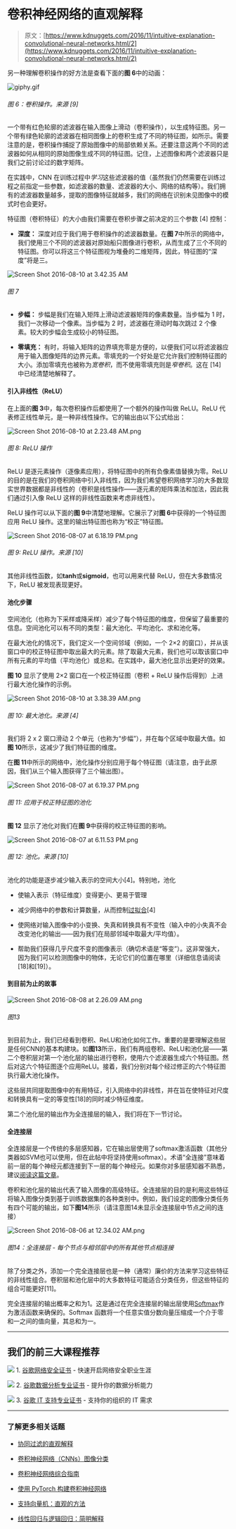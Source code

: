 # 卷积神经网络的直观解释

> 原文：[https://www.kdnuggets.com/2016/11/intuitive-explanation-convolutional-neural-networks.html/2](https://www.kdnuggets.com/2016/11/intuitive-explanation-convolutional-neural-networks.html/2)

另一种理解卷积操作的好方法是查看下面的**图 6**中的动画：

![giphy.gif](../Images/03afaa451f7141fd7a9b9a4ecb9d13c6.png)

###### 图 6：卷积操作。来源 [9]

一个带有红色轮廓的滤波器在输入图像上滑动（卷积操作），以生成特征图。另一个带有绿色轮廓的滤波器在相同图像上的卷积生成了不同的特征图，如所示。需要注意的是，卷积操作捕捉了原始图像中的局部依赖关系。还要注意这两个不同的滤波器如何从相同的原始图像生成不同的特征图。记住，上述图像和两个滤波器只是我们之前讨论过的数字矩阵。

在实践中，CNN 在训练过程中*学习*这些滤波器的值（虽然我们仍然需要在训练过程之前指定一些参数，如滤波器的数量、滤波器的大小、网络的结构等）。我们拥有的滤波器数量越多，提取的图像特征就越多，我们的网络在识别未见图像中的模式时也会更好。

特征图（卷积特征）的大小由我们需要在卷积步骤之前决定的三个参数 [4] 控制：

+   **深度：** 深度对应于我们用于卷积操作的滤波器数量。在**图 7**中所示的网络中，我们使用三个不同的滤波器对原始船只图像进行卷积，从而生成了三个不同的特征图。你可以将这三个特征图视为堆叠的二维矩阵，因此，特征图的“深度”将是三。

![Screen Shot 2016-08-10 at 3.42.35 AM](../Images/04434b802022918265ef4d1b9a70996a.png)

###### 图 7

+   **步幅：** 步幅是我们在输入矩阵上滑动滤波器矩阵的像素数量。当步幅为 1 时，我们一次移动一个像素。当步幅为 2 时，滤波器在滑动时每次跳过 2 个像素。较大的步幅会生成较小的特征图。

+   **零填充：** 有时，将输入矩阵的边界填充零是方便的，以便我们可以将滤波器应用于输入图像矩阵的边界元素。零填充的一个好处是它允许我们控制特征图的大小。添加零填充也被称为*宽卷积*，而不使用零填充则是*窄卷积*。这在 [14] 中已经清楚地解释了。

#### 引入非线性（ReLU）

在上面的**图 3**中，每次卷积操作后都使用了一个额外的操作叫做 ReLU。ReLU 代表修正线性单元，是一种非线性操作。它的输出由以下公式给出：

![Screen Shot 2016-08-10 at 2.23.48 AM.png](../Images/f884f902a6eaab07c2e0655b59f3c524.png)

###### 图 8: ReLU 操作

ReLU 是逐元素操作（逐像素应用），将特征图中的所有负像素值替换为零。ReLU 的目的是在我们的卷积网络中引入非线性，因为我们希望卷积网络学习的大多数现实世界数据都是非线性的（卷积是线性操作——逐元素的矩阵乘法和加法，因此我们通过引入像 ReLU 这样的非线性函数来考虑非线性）。

ReLU 操作可以从下面的**图 9**中清楚地理解。它展示了对**图 6**中获得的一个特征图应用 ReLU 操作。这里的输出特征图也称为“校正”特征图。

![Screen Shot 2016-08-07 at 6.18.19 PM.png](../Images/b7752825316c6b5e7742808da7e2888b.png)

###### 图 9: ReLU 操作。来源 [10]

其他非线性函数，如**tanh**或**sigmoid**，也可以用来代替 ReLU，但在大多数情况下，ReLU 被发现表现更好。

#### 池化步骤

空间池化（也称为下采样或降采样）减少了每个特征图的维度，但保留了最重要的信息。空间池化可以有不同的类型：最大池化、平均池化、求和池化等。

在最大池化的情况下，我们定义一个空间邻域（例如，一个 2×2 的窗口），并从该窗口中的校正特征图中取出最大的元素。除了取最大元素，我们也可以取该窗口中所有元素的平均值（平均池化）或总和。在实践中，最大池化显示出更好的效果。

**图 10** 显示了使用 2×2 窗口在一个校正特征图（卷积 + ReLU 操作后得到）上进行最大池化操作的示例。

![Screen Shot 2016-08-10 at 3.38.39 AM.png](../Images/4aecf0fe58685bdfc7e82e425977ebb3.png)

###### 图 10: 最大池化。来源 [4]

我们将 2 x 2 窗口滑动 2 个单元（也称为“步幅”），并在每个区域中取最大值。如**图 10**所示，这减少了我们特征图的维度。

在**图 11**中所示的网络中，池化操作分别应用于每个特征图（请注意，由于此原因，我们从三个输入图获得了三个输出图）。

![Screen Shot 2016-08-07 at 6.19.37 PM.png](../Images/0229193e9d8a3fc3c5c0a01f9c57ec3e.png)

###### 图 11: 应用于校正特征图的池化

**图 12** 显示了池化对我们在**图 9**中获得的校正特征图的影响。

![Screen Shot 2016-08-07 at 6.11.53 PM.png](../Images/dcb2453efd17a687f7790c3527cc1475.png)

###### 图 12: 池化。来源 [10]

池化的功能是逐步减少输入表示的空间大小[4]。特别地，池化

+   使输入表示（特征维度）变得更小、更易于管理

+   减少网络中的参数和计算数量，从而控制[过拟合](https://en.wikipedia.org/wiki/Overfitting)[4]

+   使网络对输入图像中的小变换、失真和转换具有不变性（输入中的小失真不会改变池化的输出——因为我们在局部邻域中取最大/平均值）。

+   帮助我们获得几乎尺度不变的图像表示（确切术语是“等变”）。这非常强大，因为我们可以检测图像中的物体，无论它们的位置在哪里（详细信息请阅读[18]和[19]）。

#### 到目前为止的故事

![Screen Shot 2016-08-08 at 2.26.09 AM.png](../Images/7f6e70b60b1771cafb71566ed7d80ab1.png)

###### 图13

到目前为止，我们已经看到卷积、ReLU和池化如何工作。重要的是要理解这些层是任何CNN的基本构建块。如**图13**所示，我们有两组卷积、ReLU和池化层——第二个卷积层对第一个池化层的输出进行卷积，使用六个滤波器生成六个特征图。然后对这六个特征图逐个应用ReLU。接着，我们分别对每个经过修正的六个特征图执行最大池化操作。

这些层共同提取图像中的有用特征，引入网络中的非线性，并在旨在使特征对尺度和转换具有一定的等变性[18]的同时减少特征维度。

第二个池化层的输出作为全连接层的输入，我们将在下一节讨论。

#### 全连接层

全连接层是一个传统的多层感知器，它在输出层使用了softmax激活函数（其他分类器如SVM也可以使用，但在此帖中将坚持使用softmax）。术语“全连接”意味着前一层的每个神经元都连接到下一层的每个神经元。如果你对多层感知器不熟悉，建议[阅读这篇文章](http://ujjwalkarn.me/2016/08/09/quick-intro-neural-networks/)。

卷积和池化层的输出代表了输入图像的高级特征。全连接层的目的是利用这些特征将输入图像分类到基于训练数据集的各种类别中。例如，我们设定的图像分类任务有四个可能的输出，如下**图14**所示（请注意图14未显示全连接层中节点之间的连接）

![Screen Shot 2016-08-06 at 12.34.02 AM.png](../Images/493fc738b0366d0bca616f59fc9f3766.png)

###### 图14：全连接层 - 每个节点与相邻层中的所有其他节点相连接

除了分类之外，添加一个完全连接层也是一种（通常）廉价的方法来学习这些特征的非线性组合。卷积层和池化层中的大多数特征可能适合分类任务，但这些特征的组合可能更好[11]。

完全连接层的输出概率之和为1。这是通过在完全连接层的输出层使用[Softmax](http://cs231n.github.io/linear-classify/#softmax)作为激活函数来确保的。Softmax 函数将一个任意实值分数向量压缩成一个介于零和一之间的值向量，其总和为一。

* * *

## 我们的前三大课程推荐

![](../Images/0244c01ba9267c002ef39d4907e0b8fb.png) 1\. [谷歌网络安全证书](https://www.kdnuggets.com/google-cybersecurity) - 快速开启网络安全职业生涯

![](../Images/e225c49c3c91745821c8c0368bf04711.png) 2\. [谷歌数据分析专业证书](https://www.kdnuggets.com/google-data-analytics) - 提升你的数据分析能力

![](../Images/0244c01ba9267c002ef39d4907e0b8fb.png) 3\. [谷歌 IT 支持专业证书](https://www.kdnuggets.com/google-itsupport) - 支持你的组织的 IT 需求

* * *

### 了解更多相关话题

+   [协同过滤的直观解释](https://www.kdnuggets.com/2022/09/intuitive-explanation-collaborative-filtering.html)

+   [卷积神经网络（CNNs）图像分类](https://www.kdnuggets.com/2022/05/image-classification-convolutional-neural-networks-cnns.html)

+   [卷积神经网络综合指南](https://www.kdnuggets.com/2023/06/comprehensive-guide-convolutional-neural-networks.html)

+   [使用 PyTorch 构建卷积神经网络](https://www.kdnuggets.com/building-a-convolutional-neural-network-with-pytorch)

+   [支持向量机：直观的方法](https://www.kdnuggets.com/2022/08/support-vector-machines-intuitive-approach.html)

+   [线性回归与逻辑回归：简明解释](https://www.kdnuggets.com/2022/03/linear-logistic-regression-succinct-explanation.html)
